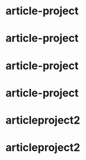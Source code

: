 # article-project
# article-project
# article-project
# article-project
# articleproject2
# articleproject2
